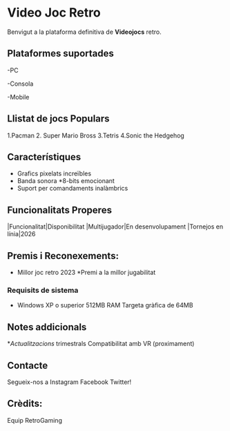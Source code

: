 # Video Joc Retro

Benvigut a la plataforma definitiva de **Videojocs** retro.

## Plataformes suportades
-PC

-Consola

-Mobile

## Llistat de jocs Populars
1.Pacman
2. Super Mario Bross
3.Tetris
4.Sonic the Hedgehog

## Característiques
- Grafics pixelats increïbles
- Banda sonora *8-bits emocionant
- Suport per comandaments inalàmbrics

## Funcionalitats Properes
|Funcionalitat|Disponibilitat
|Multijugador|En desenvolupament
|Tornejos en línia|2026

## Premis i Reconexements:
* Millor joc retro 2023
*Premi a la millor jugabilitat

### Requisits de sistema
- Windows XP o superior
512MB RAM
Targeta gràfica de 64MB

## Notes addicionals
**Actualitzacions* trimestrals
Compatibilitat amb VR (proximament)

## Contacte
Segueix-nos a Instagram Facebook Twitter!

## Crèdits:
Equip RetroGaming
